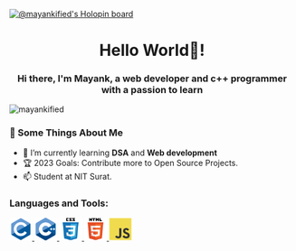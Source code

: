 [![@mayankified's Holopin board](https://holopin.io/api/user/board?user=mayankified)](https://holopin.io/@mayankified)

<h1 align="center">Hello World👋!</h1>
<h3 align="center">Hi there, I'm Mayank, a web developer and c++ programmer with a passion to learn</h3>

<p align="left"> <img src="https://komarev.com/ghpvc/?username=mayankified&label=Profile%20views&color=0e75b6&style=flat" alt="mayankified" /> </p>

<h3>🧐 Some Things About Me</h3>

- 🌱 I’m currently learning **DSA** and **Web development**
- 🏆 2023 Goals: Contribute more to Open Source Projects.
- 📫 Student at NIT Surat.

<h3 align="left">Languages and Tools:</h3>
<p align="left"> <a href="https://www.cprogramming.com/" target="_blank"> <img src="https://raw.githubusercontent.com/devicons/devicon/master/icons/c/c-original.svg" alt="c" width="40" height="40"/> </a> <a href="https://www.w3schools.com/cpp/" target="_blank"> <img src="https://raw.githubusercontent.com/devicons/devicon/master/icons/cplusplus/cplusplus-original.svg" alt="cplusplus" width="40" height="40"/> </a> <a href="https://www.w3schools.com/css/" target="_blank"> <img src="https://raw.githubusercontent.com/devicons/devicon/master/icons/css3/css3-original-wordmark.svg" alt="css3" width="40" height="40"/> </a> <a href="https://www.w3.org/html/" target="_blank"> <img src="https://raw.githubusercontent.com/devicons/devicon/master/icons/html5/html5-original-wordmark.svg" alt="html5" width="40" height="40"/> </a> <a href="https://developer.mozilla.org/en-US/docs/Web/JavaScript" target="_blank"> <img src="https://raw.githubusercontent.com/devicons/devicon/master/icons/javascript/javascript-original.svg" alt="javascript" width="40" height="40"/> </a> </p>
